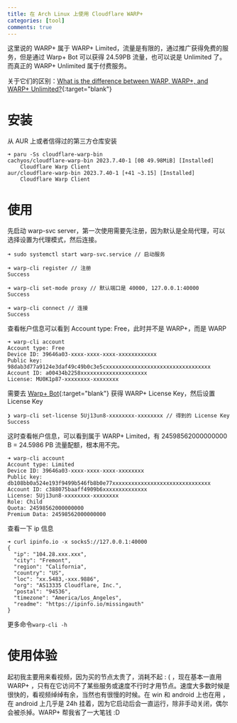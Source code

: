 ```yaml
---
title: 在 Arch Linux 上使用 Cloudflare WARP+
categories: [tool]
comments: true
---
```


这里说的 WARP+ 属于 WARP+ Limited，流量是有限的，通过推广获得免费的服务，但是通过 Warp+ Bot 可以获得 24.59PB 流量，也可以说是 Unlimited 了。而真正的 WARP+ Unlimited 属于付费服务。

关于它们的区别：[What is the difference between WARP, WARP+, and WARP+ Unlimited?](https://support.cloudflarewarp.com/hc/en-us/articles/360025731113-What-is-the-difference-between-WARP-WARP-and-WARP-Unlimited-){:target="blank"}

# 安装

从 AUR 上或者信得过的第三方仓库安装  

```
➜ paru -Ss cloudflare-warp-bin
cachyos/cloudflare-warp-bin 2023.7.40-1 [0B 49.98MiB] [Installed]
    Cloudflare Warp Client
aur/cloudflare-warp-bin 2023.7.40-1 [+41 ~3.15] [Installed]
    Cloudflare Warp Client
```

# 使用

先启动 warp-svc server，第一次使用需要先注册，因为默认是全局代理，可以选择设置为代理模式，然后连接。

```
➜ sudo systemctl start warp-svc.service // 启动服务

➜ warp-cli register // 注册
Success

➜ warp-cli set-mode proxy // 默认端口是 40000, 127.0.0.1:40000
Success

➜ warp-cli connect // 连接
Success
```

查看帐户信息可以看到 Account type: Free，此时并不是 WARP+，而是 WARP

```
➜ warp-cli account 
Account type: Free
Device ID: 39646a03-xxxx-xxxx-xxxx-xxxxxxxxxxxx
Public key: 98dab3d77a9124e3daf49c49b0c3e5cxxxxxxxxxxxxxxxxxxxxxxxxxxxxxxxxx
Account ID: a00434b2258xxxxxxxxxxxxxxxxxxxxx
License: MU0K1p87-xxxxxxxx-xxxxxxxx
```

需要去 [Warp+ Bot](https://t.me/generatewarpplusbot){:target="blank"} 获得 WARP+ License Key，然后设置 License Key

```
❯ warp-cli set-license 5Uj13un8-xxxxxxxx-xxxxxxxx // 得到的 License Key
Success
```

这时查看帐户信息，可以看到属于 WARP+ Limited，有 24598562000000000 B = 24.5986 PB 流量配额，根本用不完。

```
➜ warp-cli account                               
Account type: Limited
Device ID: 39646a03-xxxx-xxxx-xxxx-xxxxxxxx
Public key: db108bb0a524e193f9499b546fb8b0e77xxxxxxxxxxxxxxxxxxxxxxxxxxxxxxx
Account ID: c388075baaff4909b6xxxxxxxxxxxxxx
License: 5Uj13un8-xxxxxxxx-xxxxxxxx
Role: Child
Quota: 24598562000000000
Premium Data: 24598562000000000
```

查看一下 ip 信息

```
➜ curl ipinfo.io -x socks5://127.0.0.1:40000
{
  "ip": "104.28.xxx.xxx",
  "city": "Fremont",
  "region": "California",
  "country": "US",
  "loc": "xx.5483,-xxx.9886",
  "org": "AS13335 Cloudflare, Inc.",
  "postal": "94536",
  "timezone": "America/Los_Angeles",
  "readme": "https://ipinfo.io/missingauth"
}
```

更多命令`warp-cli -h`

# 使用体验

起初我主要用来看视频，因为买的节点太贵了，消耗不起 : ( ，现在基本一直用 WARP+ ，只有在它访问不了某些服务或速度不行时才用节点。速度大多数时候是很快的，看视频绰绰有余，当然也有很慢的时候。在 win 和 android 上也在用 ，在 android 上几乎是 24h 挂着，因为它启动后会一直运行，除非手动关闭，偶尔会被杀掉。WARP+ 帮我省了一大笔钱 :D
